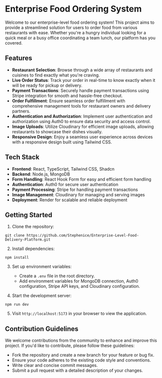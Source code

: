 # Enterprise Food Ordering System

Welcome to our enterprise-level food ordering system! This project aims to provide a streamlined solution for users to order food from various restaurants with ease. Whether you're a hungry individual looking for a quick meal or a busy office coordinating a team lunch, our platform has you covered.

## Features

- **Restaurant Selection**: Browse through a wide array of restaurants and cuisines to find exactly what you're craving.
- **Live Order Status**: Track your order in real-time to know exactly when it will be ready for pickup or delivery.
- **Payment Transactions**: Securely handle payment transactions using Stripe integration for smooth and hassle-free checkout.
- **Order Fulfillment**: Ensure seamless order fulfillment with comprehensive management tools for restaurant owners and delivery partners.
- **Authentication and Authorization**: Implement user authentication and authorization using Auth0 to ensure data security and access control.
- **Image Uploads**: Utilize Cloudinary for efficient image uploads, allowing restaurants to showcase their dishes visually.
- **Responsive Design**: Enjoy a seamless user experience across devices with a responsive design built using Tailwind CSS.

## Tech Stack

- **Frontend**: React, TypeScript, Tailwind CSS, Shadcn
- **Backend**: Node.js, MongoDB
- **Form Handling**: React Hook Form for easy and efficient form handling
- **Authentication**: Auth0 for secure user authentication
- **Payment Processing**: Stripe for handling payment transactions
- **Image Management**: Cloudinary for managing and serving images
- **Deployment**: Render for scalable and reliable deployment

## Getting Started

1. Clone the repository:

```
git clone https://github.com/Stephenice/Enterprise-Level-Food-Delivery-Platform.git
```

2. Install dependencies:

```
npm install
```

3. Set up environment variables:

   - Create a `.env` file in the root directory.
   - Add environment variables for MongoDB connection, Auth0 configuration, Stripe API keys, and Cloudinary configuration.

4. Start the development server:

```
npm run dev
```

5. Visit `http://localhost:5173` in your browser to view the application.

## Contribution Guidelines

We welcome contributions from the community to enhance and improve this project. If you'd like to contribute, please follow these guidelines:

- Fork the repository and create a new branch for your feature or bug fix.
- Ensure your code adheres to the existing code style and conventions.
- Write clear and concise commit messages.
- Submit a pull request with a detailed description of your changes.